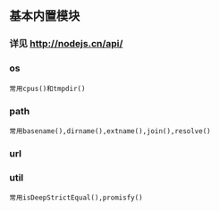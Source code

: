 ## 基本内置模块

### 详见 http://nodejs.cn/api/

### os
    常用cpus()和tmpdir()

### path
    常用basename(),dirname(),extname(),join(),resolve()

### url

### util
    常用isDeepStrictEqual(),promisfy()

